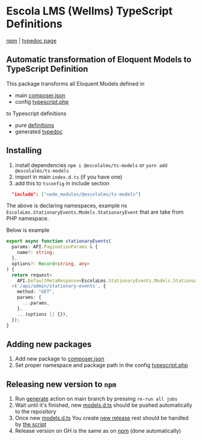 # Escola LMS (Wellms) TypeScript Definitions

[npm](https://www.npmjs.com/package/@escolalms/ts-models) | [typedoc page](https://escolalms.github.io/ts-models/)

## Automatic transformation of Eloquent Models to TypeScript Definition

This package transforms all Eloquent Models defined in

- main [composer.json](composer.json)
- config [typescript.php](config/typescript.php)

to Typescript definitions

- pure [definitions](models.d.ts)
- generated [typedoc](https://escolalms.github.io/ts-models/)

## Installing

1. install dependencies `npm i @escolalms/ts-models` or `yarn add @escolalms/ts-models` 
2. import in main `index.d.ts` (if you have one) 
3. add this to `tsconfig` in include section

```json
  "include": ["node_modules/@escolalms/ts-models"]
```

The above is declaring namespaces, example ns `EscolaLms.StationaryEvents.Models.StationaryEvent` that are take from PHP namespace.

Below is example

```ts
export async function stationaryEvents(
  params: API.PaginationParams & {
    name?: string;
  },
  options?: Record<string, any>
) {
  return request<
    API.DefaultMetaResponse<EscolaLms.StationaryEvents.Models.StationaryEvent>
  >(`/api/admin/stationary-events`, {
    method: "GET",
    params: {
      ...params,
    },
    ...(options || {}),
  });
}
```

## Adding new packages

1. Add new package to [composer.json](composer.json)
2. Set proper namespace and package path in the config [typescript.php](config/typescript.php)

## Releasing new version to `npm`

1. Run [generate](https://github.com/EscolaLMS/ts-models/actions/workflows/generate.yaml) action on main branch by pressing `re-run all jobs`
2. Wait until it's finished, new [models.d.ts](models.d.ts) should be pushed automatically to the repository
3. Once new [models.d.ts](models.d.ts) You create [new release](https://github.com/EscolaLMS/ts-models/releases/new) rest should be handled by [the script](.github/workflows/release.yaml)
4. Release version on GH is the same as on [npm](https://www.npmjs.com/package/@escolalms/ts-models) (done automatically)
